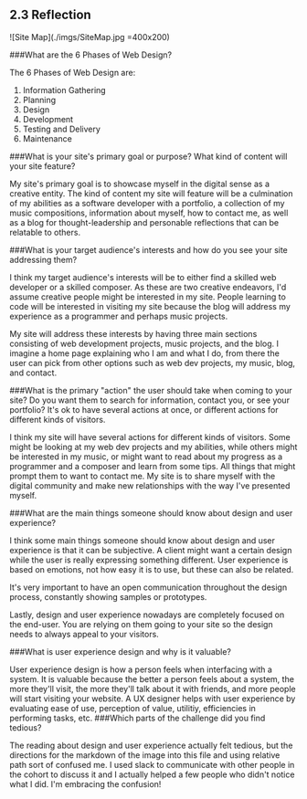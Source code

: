 ## 2.3 Reflection


![Site Map](./imgs/SiteMap.jpg =400x200)

###What are the 6 Phases of Web Design?

The 6 Phases of Web Design are:
<ol>
  <li>Information Gathering</li>
  <li>Planning</li>
  <li>Design</li>
  <li>Development</li>
  <li>Testing and Delivery</li>
  <li>Maintenance</li>
</ol>

###What is your site's primary goal or purpose? What kind of content will your site feature?

My site's primary goal is to showcase myself in the digital sense as a creative entity. The kind of content my site will feature will be a culmination of my abilities as a software developer with a portfolio, a collection of my music compositions, information about myself, how to contact me, as well as a blog for thought-leadership and personable reflections that can be relatable to others.

###What is your target audience's interests and how do you see your site addressing them?

I think my target audience's interests will be to either find a skilled web developer or a skilled composer. As these are two creative endeavors, I'd assume creative people might be interested in my site. People learning to code will be interested in visiting my site because the blog will address my experience as a programmer and perhaps music projects.

My site will address these interests by having three main sections consisting of web development projects, music projects, and the blog. I imagine a home page explaining who I am and what I do, from there the user can pick from other options such as web dev projects, my music, blog, and contact.

###What is the primary "action" the user should take when coming to your site? Do you want them to search for information, contact you, or see your portfolio? It's ok to have several actions at once, or different actions for different kinds of visitors.

I think my site will have several actions for different kinds of visitors. Some might be looking at my web dev projects and my abilities, while others might be interested in my music, or might want to read about my progress as a programmer and a composer and learn from some tips. All things that might prompt them to want to contact me. My site is to share myself with the digital community and make new relationships with the way I've presented myself.

###What are the main things someone should know about design and user experience?

I think some main things someone should know about design and user experience is that it can be subjective. A client might want a certain design while the user is really expressing something different. User experience is based on emotions, not how easy it is to use, but these can also be related.

It's very important to have an open communication throughout the design process, constantly showing samples or prototypes.

Lastly, design and user experience nowadays are completely focused on the end-user. You are relying on them going to your site so the design needs to always appeal to your visitors.

###What is user experience design and why is it valuable?

User experience design is how a person feels when interfacing with a system. It is valuable because the better a person feels about a system, the more they'll visit, the more they'll talk about it with friends, and more people will start visiting your website. A UX designer helps with user experience by evaluating ease of use, perception of value, utilitiy, efficiencies in performing tasks, etc.
###Which parts of the challenge did you find tedious?

The reading about design and user experience actually felt tedious, but the directions for the markdown of the image into this file and using relative path sort of confused me. I used slack to communicate with other people in the cohort to discuss it and I actually helped a few people who didn't notice what I did. I'm embracing the confusion!

